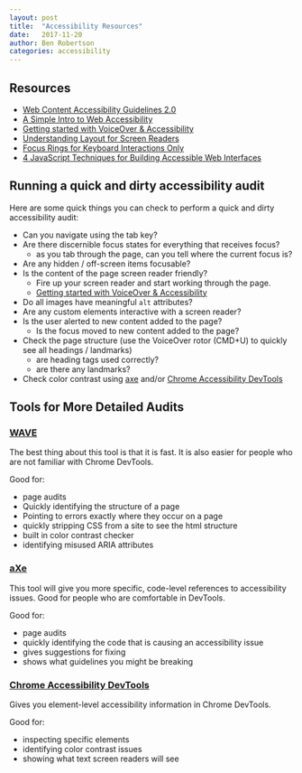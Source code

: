 ```yaml
---
layout: post
title:  "Accessibility Resources"
date:   2017-11-20
author: Ben Robertson
categories: accessibility
---
```

## Resources
 - [Web Content Accessibility Guidelines 2.0](https://www.w3.org/TR/WCAG20#intro)
 - [A Simple Intro to Web Accessibility](https://www.upandup.agency/accessibility/web-accessibility-intro)
 - [Getting started with VoiceOver &amp; Accessibility](https://bocoup.com/blog/getting-started-with-voiceover-accessibility)
 - [Understanding Layout for Screen Readers](https://www.upandup.agency/accessibility/understanding-layout-screen-readers)
 - [Focus Rings for Keyboard Interactions Only](https://benrobertson.io/accessibility/focus-ring-keyboard-only)
 - [4 JavaScript Techniques for Building Accessible Web Interfaces](https://benrobertson.io/accessibility/javascript-accessibility)

## Running a quick and dirty accessibility audit
Here are some quick things you can check to perform a quick and dirty accessibility audit:

 - Can you navigate using the tab key?
 - Are there discernible focus states for everything that receives focus?
    - as you tab through the page, can you tell where the current focus is?
 - Are any hidden / off-screen items focusable?
 - Is the content of the page screen reader friendly?
    - Fire up your screen reader and start working through the page.
    - [Getting started with VoiceOver &amp; Accessibility](https://bocoup.com/blog/getting-started-with-voiceover-accessibility)
 - Do all images have meaningful `alt` attributes?
 - Are any custom elements interactive with a screen reader?
 - Is the user alerted to new content added to the page?
    - Is the focus moved to new content added to the page?
 - Check the page structure (use the VoiceOver rotor (CMD+U) to quickly see all headings / landmarks)
     - are heading tags used correctly?
     - are there any landmarks?
 - Check color contrast using [axe](https://chrome.google.com/webstore/detail/axe/lhdoppojpmngadmnindnejefpokejbdd) and/or [Chrome Accessibility DevTools](https://chrome.google.com/webstore/detail/accessibility-developer-t/fpkknkljclfencbdbgkenhalefipecmb)


## Tools for More Detailed Audits

### [WAVE](http://wave.webaim.org/extension/)
The best thing about this tool is that it is fast. It is also easier for people who are not familiar with Chrome DevTools.

Good for:
 - page audits
 - Quickly identifying the structure of a page
 - Pointing to errors exactly where they occur on a page
 - quickly stripping CSS from a site to see the html structure
 - built in color contrast checker
 - identifying misused ARIA attributes


### [aXe](https://chrome.google.com/webstore/detail/axe/lhdoppojpmngadmnindnejefpokejbdd)
This tool will give you more specific, code-level references to accessibility issues. Good for people who are comfortable in DevTools.

Good for:
 - page audits
 - quickly identifying the code that is causing an accessibility issue
 - gives suggestions for fixing
 - shows what guidelines you might be breaking

### [Chrome Accessibility DevTools](https://chrome.google.com/webstore/detail/accessibility-developer-t/fpkknkljclfencbdbgkenhalefipecmb)
Gives you element-level accessibility information in Chrome DevTools.

Good for:
 - inspecting specific elements
 - identifying color contrast issues
 - showing what text screen readers will see



